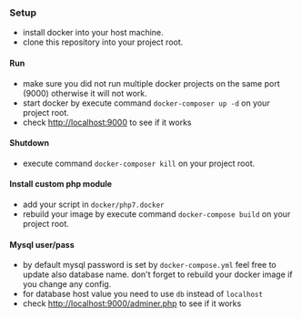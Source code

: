 ### Setup

- install docker into your host machine.
- clone this repository into your project root.

#### Run

- make sure you did not run multiple docker projects on the same port (9000) otherwise it will not work.
- start docker by execute command `docker-composer up -d` on your project root.
- check [http://localhost:9000](http://localhost:9000) to see if it works

#### Shutdown

- execute command `docker-composer kill` on your project root.

#### Install custom php module

- add your script in `docker/php7.docker`
- rebuild your image by execute command `docker-compose build` on your project root.

#### Mysql user/pass

- by default mysql password is set by `docker-compose.yml` feel free to update also database name.
    don't forget to rebuild your docker image if you change any config.
- for database host value you need to use `db` instead of `localhost`
- check [http://localhost:9000/adminer.php](http://localhost:9000/adminer.php) to see if it works